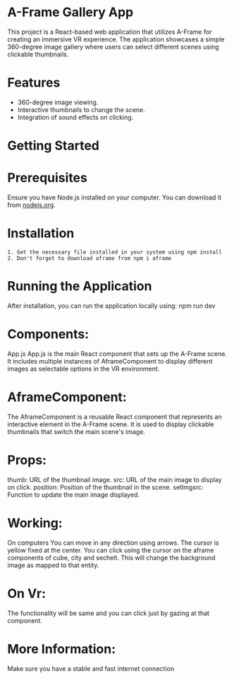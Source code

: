 # A-Frame Gallery App

This project is a React-based web application that utilizes A-Frame for creating an immersive VR experience. The application showcases a simple 360-degree image gallery where users can select different scenes using clickable thumbnails.

# Features

- 360-degree image viewing.
- Interactive thumbnails to change the scene.
- Integration of sound effects on clicking.

# Getting Started

# Prerequisites

Ensure you have Node.js installed on your computer. You can download it from [nodejs.org](https://nodejs.org/).

# Installation
    1. Get the necessary file installed in your system using npm install
    2. Don't forget to download aframe from npm i aframe

# Running the Application
After installation, you can run the application locally using:
    npm run dev

# Components:
App.js
App.js is the main React component that sets up the A-Frame scene. It includes multiple instances of AframeComponent to display different images as selectable options in the VR environment.

# AframeComponent:
The AframeComponent is a reusable React component that represents an interactive element in the A-Frame scene. It is used to display clickable thumbnails that switch the main scene's image.

# Props:
thumb: URL of the thumbnail image.
src: URL of the main image to display on click.
position: Position of the thumbnail in the scene.
setImgsrc: Function to update the main image displayed.


# Working:
On computers
You can move in any direction using arrows. The cursor is yellow fixed at the center. You can click using the cursor on the aframe components of cube, city and sechelt. This will change the background image as mapped to that entity.

# On Vr:
The functionality will be same and you can click just by gazing at that component.

# More Information:
Make sure you have a stable and fast internet connection
